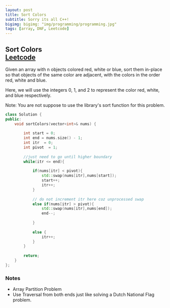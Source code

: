 ```yaml
---
layout: post
title: Sort Colors
subtitle: Sorry its all C++!
bigimg: bigimg: "img/programming/programming.jpg"
tags: [array, DNF, Leetcode]
---
```


## **Sort Colors** <br/> [Leetcode](https://leetcode.com/problems/sort-colors/)

Given an array with n objects colored red, white or blue, sort them in-place so that objects of the same color are adjacent, with the colors in the order red, white and blue.

Here, we will use the integers 0, 1, and 2 to represent the color red, white, and blue respectively.

Note: You are not suppose to use the library's sort function for this problem.

```cpp
class Solution {
public:
    void sortColors(vector<int>& nums) {
        
        int start = 0;
        int end = nums.size() - 1;
        int itr  = 0;
        int pivot  = 1;
        
        //just need to go until higher boundary
        while(itr <= end){
            
            if(nums[itr] < pivot){
                std::swap(nums[itr],nums[start]);
                start++;
                itr++;
            }
            
            // do not increment itr here coz unprocessed swap
            else if(nums[itr] > pivot){
                std::swap(nums[itr],nums[end]);
                end--;
                
            }
            
            else {
                itr++;
            }
        }
        
        return;
    }
};
```

### **Notes**

* Array Partition Problem
* Use Traversal from both ends just like solving a Dutch National Flag problem.

